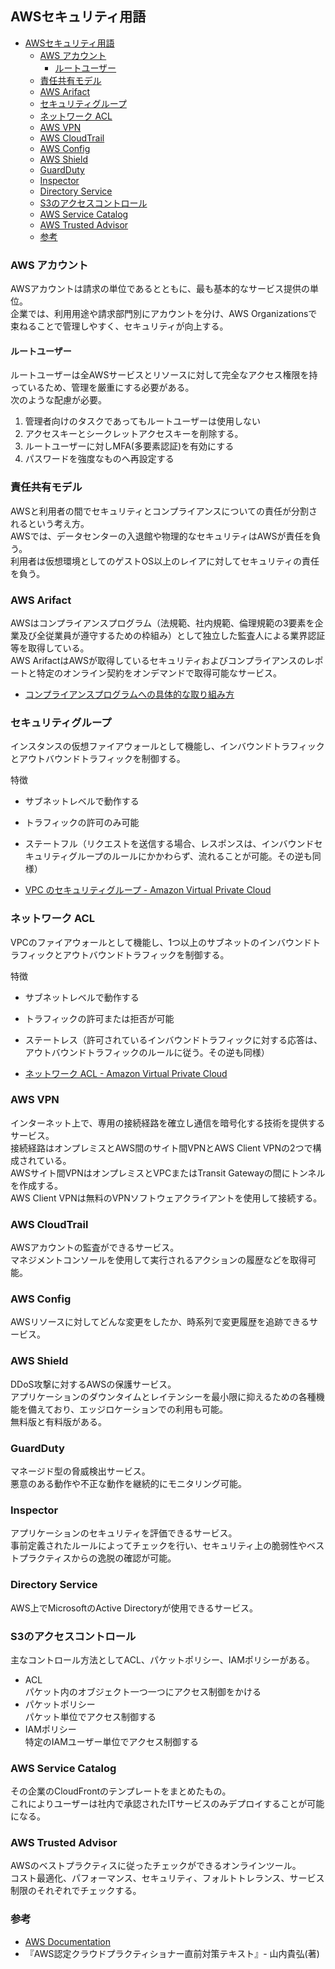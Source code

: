 ## AWSセキュリティ用語

- [AWSセキュリティ用語](#awsセキュリティ用語)
  - [AWS アカウント](#aws-アカウント)
    - [ルートユーザー](#ルートユーザー)
  - [責任共有モデル](#責任共有モデル)
  - [AWS Arifact](#aws-arifact)
  - [セキュリティグループ](#セキュリティグループ)
  - [ネットワーク ACL](#ネットワーク-acl)
  - [AWS VPN](#aws-vpn)
  - [AWS CloudTrail](#aws-cloudtrail)
  - [AWS Config](#aws-config)
  - [AWS Shield](#aws-shield)
  - [GuardDuty](#guardduty)
  - [Inspector](#inspector)
  - [Directory Service](#directory-service)
  - [S3のアクセスコントロール](#s3のアクセスコントロール)
  - [AWS Service Catalog](#aws-service-catalog)
  - [AWS Trusted Advisor](#aws-trusted-advisor)
  - [参考](#参考)

### AWS アカウント
AWSアカウントは請求の単位であるとともに、最も基本的なサービス提供の単位。  
企業では、利用用途や請求部門別にアカウントを分け、AWS Organizationsで束ねることで管理しやすく、セキュリティが向上する。

#### ルートユーザー
ルートユーザーは全AWSサービスとリソースに対して完全なアクセス権限を持っているため、管理を厳重にする必要がある。  
次のような配慮が必要。
1. 管理者向けのタスクであってもルートユーザーは使用しない
2. アクセスキーとシークレットアクセスキーを削除する。
3. ルートユーザーに対しMFA(多要素認証)を有効にする
4. パスワードを強度なものへ再設定する

### 責任共有モデル
AWSと利用者の間でセキュリティとコンプライアンスについての責任が分割されるという考え方。  
AWSでは、データセンターの入退館や物理的なセキュリティはAWSが責任を負う。  
利用者は仮想環境としてのゲストOS以上のレイアに対してセキュリティの責任を負う。

### AWS Arifact
AWSはコンプライアンスプログラム（法規範、社内規範、倫理規範の3要素を企業及び全従業員が遵守するための枠組み）として独立した監査人による業界認証等を取得している。  
AWS ArifactはAWSが取得しているセキュリティおよびコンプライアンスのレポートと特定のオンライン契約をオンデマンドで取得可能なサービス。

- [コンプライアンスプログラムへの具体的な取り組み方](https://blog.tripwire.co.jp/blog/detail-action)

### セキュリティグループ
インスタンスの仮想ファイアウォールとして機能し、インバウンドトラフィックとアウトバウンドトラフィックを制御する。  

特徴
- サブネットレベルで動作する
- トラフィックの許可のみ可能
- ステートフル（リクエストを送信する場合、レスポンスは、インバウンドセキュリティグループのルールにかかわらず、流れることが可能。その逆も同様）

- [VPC のセキュリティグループ \- Amazon Virtual Private Cloud](https://docs.aws.amazon.com/ja_jp/vpc/latest/userguide/VPC_SecurityGroups.html)

### ネットワーク ACL
VPCのファイアウォールとして機能し、1つ以上のサブネットのインバウンドトラフィックとアウトバウンドトラフィックを制御する。  

特徴
- サブネットレベルで動作する
- トラフィックの許可または拒否が可能
- ステートレス（許可されているインバウンドトラフィックに対する応答は、アウトバウンドトラフィックのルールに従う。その逆も同様）

- [ネットワーク ACL \- Amazon Virtual Private Cloud](https://docs.aws.amazon.com/ja_jp/vpc/latest/userguide/vpc-network-acls.html)

### AWS VPN
インターネット上で、専用の接続経路を確立し通信を暗号化する技術を提供するサービス。  
接続経路はオンプレミスとAWS間のサイト間VPNとAWS Client VPNの2つで構成されている。  
AWSサイト間VPNはオンプレミスとVPCまたはTransit Gatewayの間にトンネルを作成する。  
AWS Client VPNは無料のVPNソフトウェアクライアントを使用して接続する。

### AWS CloudTrail
AWSアカウントの監査ができるサービス。  
マネジメントコンソールを使用して実行されるアクションの履歴などを取得可能。

### AWS Config
AWSリソースに対してどんな変更をしたか、時系列で変更履歴を追跡できるサービス。

### AWS Shield
DDoS攻撃に対するAWSの保護サービス。  
アプリケーションのダウンタイムとレイテンシーを最小限に抑えるための各種機能を備えており、エッジロケーションでの利用も可能。  
無料版と有料版がある。

### GuardDuty
マネージド型の脅威検出サービス。  
悪意のある動作や不正な動作を継続的にモニタリング可能。

### Inspector
アプリケーションのセキュリティを評価できるサービス。  
事前定義されたルールによってチェックを行い、セキュリティ上の脆弱性やベストプラクティスからの逸脱の確認が可能。  

### Directory Service
AWS上でMicrosoftのActive Directoryが使用できるサービス。  

### S3のアクセスコントロール
主なコントロール方法としてACL、パケットポリシー、IAMポリシーがある。  

- ACL  
  パケット内のオブジェクト一つ一つにアクセス制御をかける
- パケットポリシー  
  パケット単位でアクセス制御する
- IAMポリシー  
  特定のIAMユーザー単位でアクセス制御する

### AWS Service Catalog
その企業のCloudFrontのテンプレートをまとめたもの。  
これによりユーザーは社内で承認されたITサービスのみデプロイすることが可能になる。

### AWS Trusted Advisor
AWSのベストプラクティスに従ったチェックができるオンラインツール。  
コスト最適化、パフォーマンス、セキュリティ、フォルトトレランス、サービス制限のそれぞれでチェックする。

### 参考
- [AWS Documentation](https://docs.aws.amazon.com/index.html)
- 『AWS認定クラウドプラクティショナー直前対策テキスト』- 山内貴弘(著)